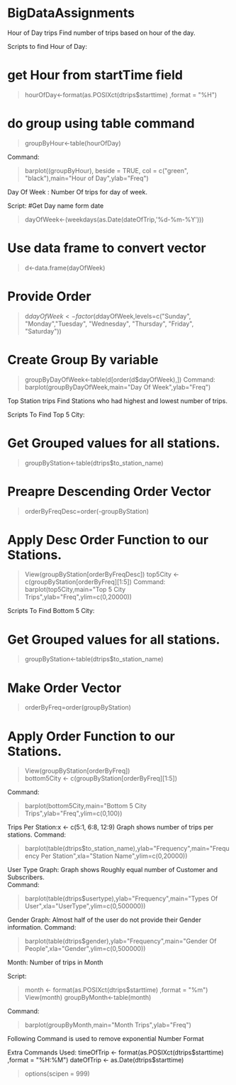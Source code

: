 # BigDataAssignments
Hour of Day trips
Find number of trips based on hour of the day.

Scripts to find Hour of Day:
# get Hour from startTime field
> hourOfDay<-format(as.POSIXct(dtrips$starttime) ,format = "%H")
# do group using table command
> groupByHour<-table(hourOfDay)

Command:
> barplot((groupByHour), beside = TRUE, col = c("green", "black"),main="Hour of Day",ylab="Freq")
 
 
Day Of Week :
Number Of trips for day of week.

Script:
#Get Day name form date
> dayOfWeek<-(weekdays(as.Date(dateOfTrip,'%d-%m-%Y')))
# Use data frame to convert vector  
> d<-data.frame(dayOfWeek)
# Provide Order
> d$dayOfWeek<-factor(d$dayOfWeek,levels=c("Sunday", "Monday","Tuesday", "Wednesday", "Thursday", "Friday", "Saturday"))
# Create Group By variable
> groupByDayOfWeek<-table(d[order(d$dayOfWeek),])
Command:
> barplot(groupByDayOfWeek,main="Day Of Week",ylab="Freq")

 
Top Station trips
Find Stations who had highest and lowest number of trips.

Scripts To Find Top 5 City:
# Get Grouped values for all stations.
> groupByStation←table(dtrips$to_station_name)

# Preapre Descending Order Vector 
>  orderByFreqDesc=order(-groupByStation)

# Apply Desc Order Function to our Stations.
> View(groupByStation[orderByFreqDesc])
> top5City <- c(groupByStation[orderByFreq][1:5])
Command:
> barplot(top5City,main="Top 5 City Trips",ylab="Freq",ylim=c(0,20000))

Scripts To Find Bottom 5 City:

# Get Grouped values for all stations.
> groupByStation←table(dtrips$to_station_name)

# Make Order Vector					
> orderByFreq=order(groupByStation)	
	
# Apply Order Function to our Stations.
> View(groupByStation[orderByFreq])		
> bottom5City <- c(groupByStation[orderByFreq][1:5])

Command:
> barplot(bottom5City,main="Bottom 5 City Trips",ylab="Freq",ylim=c(0,100))


Trips Per Station:x <- c(5:1, 6:8, 12:9)
Graph shows number of trips per stations.
Command:
> barplot(table(dtrips$to_station_name),ylab="Frequency",main="Frequency Per Station",xla="Station Name",ylim=c(0,20000))


User Type Graph:
Graph shows Roughly equal number of Customer and Subscribers.  
Command:
 > barplot(table(dtrips$usertype),ylab="Frequency",main="Types Of User",xla="UserType",ylim=c(0,500000))





Gender Graph:
Almost half of the user do not provide their Gender information.
Command:
> barplot(table(dtrips$gender),ylab="Frequency",main="Gender Of People",xla="Gender",ylim=c(0,500000))

 
Month:
Number of trips in Month

Script:
> month <- format(as.POSIXct(dtrips$starttime) ,format = "%m")
> View(month)
> groupByMonth<-table(month)

Command:
> barplot(groupByMonth,main="Month Trips",ylab="Freq")

 
 
Following Command is used to remove exponential Number Format  

Extra Commands Used:
timeOfTrip <- format(as.POSIXct(dtrips$starttime) ,format = "%H:%M")
dateOfTrip <- as.Date(dtrips$starttime)

> options(scipen = 999)
